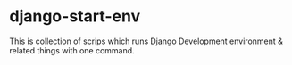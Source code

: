 # django-start-env
This is collection of scrips which runs Django Development environment &amp; related things with one command.
